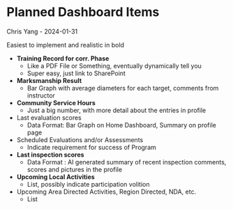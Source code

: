 # Planned Dashboard Items
Chris Yang - 2024-01-31

Easiest to implement and realistic in bold
- **Training Record for corr. Phase**
  - Like a PDF File or Something, eventually dynamically tell you
  - Super easy, just link to SharePoint
- **Marksmanship Result**
  - Bar Graph with average diameters for each target, comments from instructor
- **Community Service Hours**
  - Just a big number, with more detail about the entries in profile
- Last evaluation scores
  - Data Format: Bar Graph on Home Dashboard, Summary on profile page
- Scheduled Evaluations and/or Assessments
  - Indicate requirement for success of Program
- **Last inspection scores**
  - Data Format : AI generated summary of recent inspection comments, scores and pictures in the profile
- **Upcoming Local Activities**
  - List, possibly indicate participation volition
- Upcoming Area Directed Activities, Region Directed, NDA, etc.
  - List
